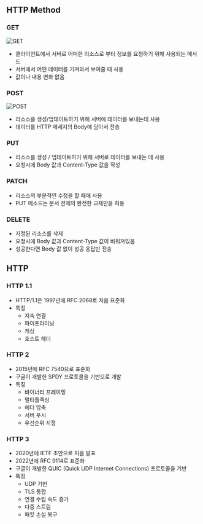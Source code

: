## HTTP Method
### GET
![GET](https://github.com/GalaxyDimension/2024-1-Web-Study/assets/129478908/d6a55e29-ad7f-4d69-b562-aedfd997c134)
- 클라이언트에서 서버로 어떠한 리소스로 부터 정보를 요청하기 위해 사용되는 메서드
- 서버에서 어떤 데이터를 가져와서 보여줄 때 사용
- 값이나 내용 변화 없음
### POST
![POST](https://github.com/GalaxyDimension/2024-1-Web-Study/assets/129478908/58b759aa-3ac8-484a-9b88-d1514e6bc22a)
- 리소스를 생성/업데이트하기 위해 서버에 데이터를 보내는데 사용
- 데이터를 HTTP 메세지의 Body에 담아서 전송
### PUT
- 리소스를 생성 / 업데이트하기 위해 서버로 데이터를 보내는 데 사용
- 요청시에 Body 값과 Content-Type 값을 작성
### PATCH
- 리소스의 부분적인 수정을 할 때에 사용
- PUT 메소드는 문서 전체의 완전한 교체만을 허용
### DELETE
- 지정된 리소스를 삭제
- 요청시에 Body 값과 Content-Type 값이 비워져있음
- 성공한다면 Body 값 없이 성공 응답만 전송
## HTTP
### HTTP 1.1
- HTTP/1.1은 1997년에 RFC 2068로 처음 표준화
- 특징
  - 지속 연결
  - 파이프라이닝
  - 캐싱
  - 호스트 헤더
### HTTP 2
- 2015년에 RFC 7540으로 표준화
- 구글이 개발한 SPDY 프로토콜을 기반으로 개발
- 특징
  - 바이너리 프레이밍
  - 멀티플렉싱
  - 헤더 압축
  - 서버 푸시
  - 우선순위 지정
### HTTP 3
- 2020년에 IETF 초안으로 처음 발표
- 2022년에 RFC 9114로 표준화
- 구글이 개발한 QUIC (Quick UDP Internet Connections) 프로토콜을 기반
- 특징
  - UDP 기반
  - TLS 통합
  - 연결 수립 속도 증가
  - 다중 스트림
  - 패킷 손실 복구

